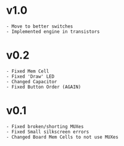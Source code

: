 # v1.0
    - Move to better switches
    - Implemented engine in transistors

# v0.2
    - Fixed Mem Cell
    - Fixed 'Draw' LED
    - Changed Capacitor
    - Fixed Button Order (AGAIN)

# v0.1
    - Fixed broken/shorting MUXes
    - Fixed Small silkscreen errors
    - Changed Board Mem Cells to not use MUXes
